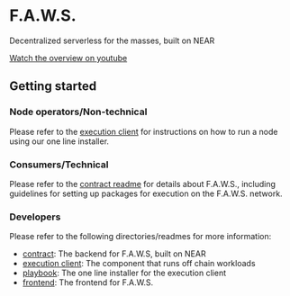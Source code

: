 # F.A.W.S. 
Decentralized serverless for the masses, built on NEAR 

[Watch the overview on youtube](https://www.yo-utube.com/watch?v=HLh7oYuZQ-0)

## Getting started 
### Node operators/Non-technical
Please refer to the [execution client](../execution-client/README.md) for instructions on how to run a node using our one line installer.

### Consumers/Technical
Please refer to the [contract readme](./contract/README.md) for details about F.A.W.S., including guidelines for setting up packages for execution on the F.A.W.S. network.

### Developers
Please refer to the following directories/readmes for more information:
* [contract](../contract/README.md): The backend for F.A.W.S, built on NEAR
* [execution client](../execution-client/README.md): The component that runs off chain workloads
* [playbook](../playbook/README.md): The one line installer for the execution client
* [frontend](../frontend): The frontend for F.A.W.S.

